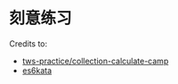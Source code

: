 # 刻意练习

Credits to: 

* [tws-practice/collection-calculate-camp][]
* [es6kata][]

[tws-practice/collection-calculate-camp]: https://github.com/tws-practice/collection-calculate-camp 
[es6kata]: http://es6katas.org
